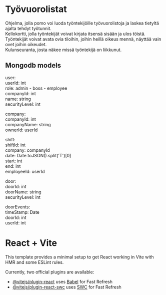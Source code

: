 # Työvuorolistat

Ohjelma, jolla pomo voi luoda työntekijöille työvuorolistoja ja laskea tietyltä ajalta tehdyt työtunnit.  
Kellokortti, jolla työntekijät voivat kirjata itsensä sisään ja ulos töistä.  
Työntekijät voivat avata ovia tiloihin, joihin heillä oikeus mennä, näyttää vain ovet joihin oikeudet.  
Kulunseuranta, josta näkee missä työntekijä on liikkunut.  
  
## Mongodb models

user:  
userId: int  
role: admin - boss - employee  
companyId: int  
name: string  
securityLevel: int  
  
company:  
companyId: int  
companyName: string  
ownerId: userId  
  
shift:  
shiftId: int  
company: companyId  
date: Date.toJSON().split('T')[0]  
start: int  
end: int  
employeeId: userId  
  
door:  
doorId: int  
doorName: string  
securityLevel: int  
  
doorEvents:  
timeStamp: Date  
doorId: int  
userId: int  

  
# React + Vite

This template provides a minimal setup to get React working in Vite with HMR and some ESLint rules.

Currently, two official plugins are available:

- [@vitejs/plugin-react](https://github.com/vitejs/vite-plugin-react/blob/main/packages/plugin-react/README.md) uses [Babel](https://babeljs.io/) for Fast Refresh
- [@vitejs/plugin-react-swc](https://github.com/vitejs/vite-plugin-react-swc) uses [SWC](https://swc.rs/) for Fast Refresh
